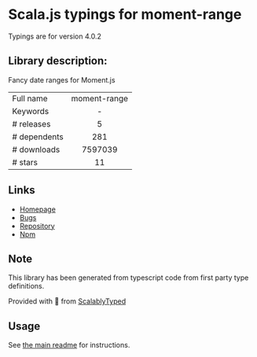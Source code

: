 
# Scala.js typings for moment-range

Typings are for version 4.0.2

## Library description:
Fancy date ranges for Moment.js

|                    |                 |
| ------------------ | :-------------: |
| Full name          | moment-range |
| Keywords           | - |
| # releases         | 5 |
| # dependents       | 281 |
| # downloads        | 7597039 |
| # stars            | 11 |

## Links
- [Homepage](https://github.com/rotaready/moment-range)
- [Bugs](https://github.com/rotaready/moment-range/issues)
- [Repository](https://github.com/rotaready/moment-range)
- [Npm](https://www.npmjs.com/package/moment-range)
    


## Note
This library has been generated from typescript code from first party type definitions.

Provided with :purple_heart: from [ScalablyTyped](https://github.com/oyvindberg/ScalablyTyped)

## Usage
See [the main readme](../../readme.md) for instructions.



